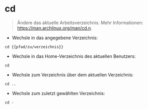 # cd

> Ändere das aktuelle Arbeitsverzeichnis.
> Mehr Informationen: <https://man.archlinux.org/man/cd.n>.

- Wechsle in das angegebene Verzeichnis:

`cd {{pfad/zu/verzeichnis}}`

- Wechsle in das Home-Verzeichnis des aktuellen Benutzers:

`cd`

- Wechsle zum Verzeichnis über dem aktuellen Verzeichnis:

`cd ..`

- Wechsle zum zuletzt gewählten Verzeichnis:

`cd -`
